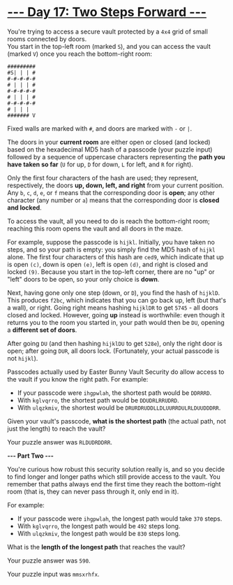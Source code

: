 # [--- Day 17: Two Steps Forward ---](http://adventofcode.com/2016/day/17)

You're trying to access a secure vault protected by a ``4x4`` grid of small rooms connected by doors.  
You start in the top-left room (marked ``S``), and you can access the vault (marked ``V``) once you reach the bottom-right room:
```
#########  
#S| | | #  
#-#-#-#-#  
# | | | #  
#-#-#-#-#  
# | | | #  
#-#-#-#-#  
# | | |    
####### V
```
Fixed walls are marked with ``#``, and doors are marked with ``-`` or ``|``.

The doors in your **current room** are either open or closed (and locked) based on the hexadecimal MD5 hash of a passcode (your puzzle input) followed by a sequence of uppercase characters representing the **path you have taken so far** (``U`` for up, ``D`` for down, ``L`` for left, and ``R`` for right).

Only the first four characters of the hash are used; they represent, respectively, the doors **up, down, left, and right** from your current position. Any ``b``, ``c``, ``d``, ``e``, or ``f`` means that the corresponding door is **open**; any other character (any number or ``a``) means that the corresponding door is **closed and locked**.

To access the vault, all you need to do is reach the bottom-right room; reaching this room opens the vault and all doors in the maze.

For example, suppose the passcode is ``hijkl``. Initially, you have taken no steps, and so your path is empty: you simply find the MD5 hash of ``hijkl`` alone. The first four characters of this hash are ``ced9``, which indicate that up is open ``(c)``, down is open ``(e)``, left is open ``(d)``, and right is closed and locked ``(9)``. Because you start in the top-left corner, there are no "up" or "left" doors to be open, so your only choice is **down**.

Next, having gone only one step (down, or ``D``), you find the hash of ``hijklD``. This produces ``f2bc``, which indicates that you can go back up, left (but that's a wall), or right. Going right means hashing ``hijklDR`` to get ``5745`` - all doors closed and locked. However, going **up** instead is worthwhile: even though it returns you to the room you started in, your path would then be ``DU``, opening a **different set of doors**.

After going ``DU`` (and then hashing ``hijklDU`` to get ``528e``), only the right door is open; after going ``DUR``, all doors lock. (Fortunately, your actual passcode is not ``hijkl``).

Passcodes actually used by Easter Bunny Vault Security do allow access to the vault if you know the right path. For example:

- If your passcode were ``ihgpwlah``, the shortest path would be ``DDRRRD``.
- With ``kglvqrro``, the shortest path would be ``DDUDRLRRUDRD``.
- With ``ulqzkmiv``, the shortest would be ``DRURDRUDDLLDLUURRDULRLDUUDDDRR``.  

Given your vault's passcode, **what is the shortest path** (the actual path, not just the length) to reach the vault?

Your puzzle answer was ``RLDUDRDDRR``.

**--- Part Two ---**

You're curious how robust this security solution really is, and so you decide to find longer and longer paths which still provide access to the vault. You remember that paths always end the first time they reach the bottom-right room (that is, they can never pass through it, only end in it).

For example:

- If your passcode were ``ihgpwlah``, the longest path would take ``370`` steps.
- With ``kglvqrro``, the longest path would be ``492`` steps long.
- With ``ulqzkmiv``, the longest path would be ``830`` steps long.  

What is the **length of the longest path** that reaches the vault?

Your puzzle answer was ``590``.

Your puzzle input was ``mmsxrhfx``.
